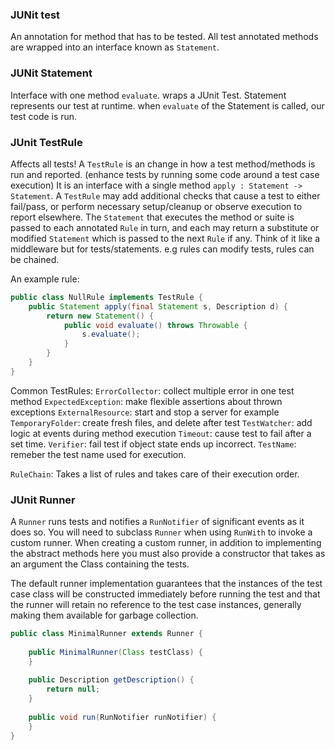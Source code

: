

### JUNit test

An annotation for method that has to be tested.
All test annotated methods are wrapped into an interface known as `Statement`.

### JUNit Statement
Interface with one method `evaluate`.
wraps a JUnit Test.
Statement represents our test at runtime. when `evaluate` of the Statement is called,
our test code is run.

### JUnit TestRule

Affects all tests!
A `TestRule` is an change in how a test method/methods is run and reported. (enhance tests by running some code around a test case execution)
It is an interface with a single method `apply : Statement -> Statement`.
A `TestRule` may add additional checks that cause a test to either fail/pass, or perform necessary setup/cleanup or observe execution to report elsewhere.
The `Statement` that executes the method or suite is passed to each annotated `Rule` in turn, and each may return a substitute or modified `Statement` which is passed to
the next `Rule` if any.
Think of it like a middleware but for tests/statements. e.g rules can modify tests,
rules can be chained.

An example rule:
```java
public class NullRule implements TestRule {
    public Statement apply(final Statement s, Description d) {
        return new Statement() {
            public void evaluate() throws Throwable {
                s.evaluate();
            }
        }
    }
}
```

Common TestRules: `ErrorCollector`: collect multiple error in one test method
`ExpectedException`: make flexible assertions about thrown exceptions
`ExternalResource`: start and stop a server for example
`TemporaryFolder`: create fresh files, and delete after test
`TestWatcher`: add logic at events during method execution
`Timeout`: cause test to fail after a set time.
`Verifier`: fail test if object state ends up incorrect.
`TestName`: remeber the test name used for execution.

`RuleChain`: Takes a list of rules and takes care of their execution order.


### JUnit Runner

A `Runner` runs tests and notifies a `RunNotifier` of significant events as it does so. You will need to subclass `Runner` when using `RunWith` to invoke a custom runner. When creating a custom runner, in addition to implementing the abstract methods here you must also provide a constructor that takes as an argument the Class containing the tests.

The default runner implementation guarantees that the instances of the test case class will be constructed immediately before running the test and that the runner will retain no reference to the test case instances, generally making them available for garbage collection.

```java
public class MinimalRunner extends Runner {
 
    public MinimalRunner(Class testClass) {
    }
 
    public Description getDescription() {
        return null;
    }
 
    public void run(RunNotifier runNotifier) {
    }
}
```